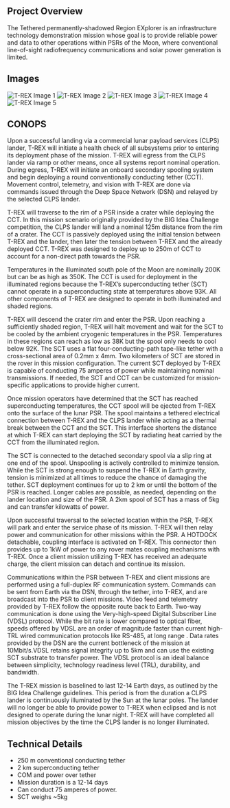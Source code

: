## Project Overview
The Tethered permanently-shadowed Region EXplorer is an infrastructure technology demonstration mission whose goal is to provide reliable power and data to other operations within PSRs of the Moon, where conventional line-of-sight radiofrequency communications and solar power generation is limited.

## Images
![T-REX Image 1](/projects/t-rex/T1.JPG)
![T-REX Image 2](/projects/t-rex/icon.jpg)
![T-REX Image 3](/projects/t-rex/T3.JPG)
![T-REX Image 4](/projects/t-rex/T4.JPG)
![T-REX Image 5](/projects/t-rex/T5.JPG)

## CONOPS
Upon a successful landing via a commercial lunar payload services (CLPS) lander, T-REX will initiate a health check of all subsystems prior to entering its deployment phase of the mission. T-REX will egress from the CLPS lander via ramp or other means, once all systems report nominal operation. During egress, T-REX will initiate an onboard secondary spooling system and begin deploying a round conventionally conducting tether (CCT). Movement control, telemetry, and vision with T-REX are done via commands issued through the Deep Space Network (DSN) and relayed by the selected CLPS lander. 

T-REX will traverse to the rim of a PSR inside a crater while deploying the CCT. In this mission scenario originally provided by the BIG Idea Challenge competition, the CLPS lander will land a nominal 125m distance from the rim of a crater. The CCT is passively deployed using the initial tension between T-REX and the lander, then later the tension between T-REX and the already deployed CCT. T-REX was designed to deploy up to 250m of CCT to account for a non-direct path towards the PSR.

Temperatures in the illuminated south pole of the Moon are nominally 200K but can be as high as 350K. The CCT is used for deployment in the illuminated regions because the T-REX’s superconducting tether (SCT) cannot operate in a superconducting state at temperatures above 93K. All other components of T-REX are designed to operate in both illuminated and shaded regions. 

T-REX will descend the crater rim and enter the PSR. Upon reaching a sufficiently shaded region, T-REX will halt movement and wait for the SCT to be cooled by the ambient cryogenic temperatures in the PSR. Temperatures in these regions can reach as low as 38K but the spool only needs to cool below 92K. The SCT uses a flat four-conducting-path tape-like tether with a cross-sectional area of 0.2mm x 4mm. Two kilometers of SCT are stored in the rover in this mission configuration. The current SCT deployed by T-REX is capable of conducting 75 amperes of power while maintaining nominal transmissions. If needed, the SCT and CCT can be customized for mission-specific applications to provide higher current.

Once mission operators have determined that the SCT has reached superconducting temperatures, the CCT spool will be ejected from T-REX onto the surface of the lunar PSR. The spool maintains a tethered electrical connection between T-REX and the CLPS lander while acting as a thermal break between the CCT and the SCT. This interface shortens the distance at which T-REX can start deploying the SCT by radiating heat carried by the CCT from the illuminated region. 

The SCT is connected to the detached secondary spool via a slip ring at one end of the spool. Unspooling is actively controlled to minimize tension. While the SCT is strong enough to suspend the T-REX in Earth gravity, tension is minimized at all times to reduce the chance of damaging the tether. SCT deployment continues for up to 2 km or until the bottom of the PSR is reached. Longer cables are possible, as needed, depending on the lander location and size of the PSR. A 2km spool of SCT has a mass of 5kg and can transfer kilowatts of power.

Upon successful traversal to the selected location within the PSR, T-REX will park and enter the service phase of its mission. T-REX will then relay power and communication for other missions within the PSR. A HOTDOCK detachable, coupling interface is activated on T-REX. This connector then provides up to 1kW of power to any rover mates coupling mechanisms with T-REX. Once a client mission utilizing T-REX has received an adequate charge, the client mission can detach and continue its mission. 

Communications within the PSR between T-REX and client missions are performed using a full-duplex RF communication system. Commands can be sent from Earth via the DSN,  through the tether, into T-REX, and are broadcast into the PSR to client missions. Video feed and telemetry provided by T-REX follow the opposite route back to Earth. Two-way communication is done using the Very-high-speed Digital Subscriber Line (VDSL) protocol. While the bit rate is lower compared to optical fiber, speeds offered by VDSL are an order of magnitude faster than current high-TRL wired communication protocols like RS-485, at long range . Data rates provided by the DSN are the current bottleneck of the mission at 10Mbit/s.VDSL retains signal integrity up to 5km and can use the existing SCT substrate to transfer power. The VDSL protocol is an ideal balance between simplicity, technology readiness level (TRL), durability, and bandwidth. 

The T-REX mission is baselined to last 12-14 Earth days, as outlined by the BIG Idea Challenge guidelines. This period is from the duration a CLPS lander is continuously illuminated by the Sun at the lunar poles. The lander will no longer be able to provide power to T-REX when eclipsed and is not designed to operate during the lunar night. T-REX will have completed all mission objectives by the time the CLPS lander is no longer illuminated.

## Technical Details
* 250 m conventional conducting tether
* 2 km superconducting tether
* COM and power over tether
* Mission duration is a 12-14 days
* Can conduct 75 amperes of power.
* SCT weighs ~5kg